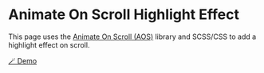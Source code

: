 # Animate On Scroll Highlight Effect

This page uses the [Animate On Scroll (AOS)](https://github.com/michalsnik/aos) library and SCSS/CSS to add a highlight effect on scroll.

[🪄 Demo](https://hmdshfq.github.io/animate-on-scroll-highlight/)
